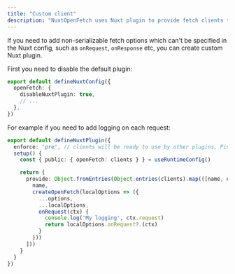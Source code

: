 ```yaml
---
title: "Custom client"
description: "NuxtOpenFetch uses Nuxt plugin to provide fetch clients to the app"
---
```


If you need to add non-serializable fetch options which can't be specified in the Nuxt config, such as `onRequest`, `onResponse` etc, you can create custom Nuxt plugin.

First you need to disable the default plugin:
```ts twoslash
export default defineNuxtConfig({
  openFetch: {
    disableNuxtPlugin: true,
    // ...
  },
})
```

For example if you need to add logging on each request:
```ts twoslash
export default defineNuxtPlugin({
  enforce: 'pre', // clients will be ready to use by other plugins, Pinia stores etc.
  setup() {
    const { public: { openFetch: clients } } = useRuntimeConfig()

    return {
      provide: Object.fromEntries(Object.entries(clients).map(([name, options]) => [
        name,
        createOpenFetch(localOptions => ({
          ...options,
          ...localOptions,
          onRequest(ctx) {
            console.log('My logging', ctx.request)
            return localOptions.onRequest?.(ctx)
          }
        }))
      ]))
    }
  }
})
```
